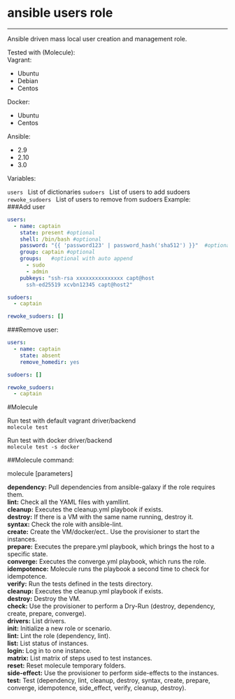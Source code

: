 # ansible users role
______________________

Ansible driven mass local user creation and management role.

Tested with (Molecule):  
Vagrant:  
- Ubuntu
- Debian
- Centos

Docker:  
- Ubuntu
- Centos

Ansible:
- 2.9
- 2.10
- 3.0


Variables:

`users ` List of dictionaries
`sudoers ` List of users to add sudoers
`rewoke_sudoers ` List of users to remove from sudoers
Example:  
###Add user
```yaml
users:  
  - name: captain
    state: present #optional
    shell: /bin/bash #optional 
    password: "{{ 'password123' | password_hash('sha512') }}"  #optional
    group: captain #optional
    groups:   #optional with auto append
      - sudo
      - admin
    pubkeys: "ssh-rsa xxxxxxxxxxxxxxx capt@host
      ssh-ed25519 xcvbn12345 capt@host2"

sudoers:
  - captain

rewoke_sudoers: []

```
###Remove user:
```yaml
users:  
  - name: captain
    state: absent
    remove_homedir: yes

sudoers: []

rewoke_sudoers: 
  - captain

```

#Molecule 

Run test with default vagrant driver/backend  
`molecule test`

Run test with docker driver/backend  
`molecule test -s docker`  

##Molecule command:  

molecule <command> [parameters]

__dependency:__ Pull dependencies from ansible-galaxy if the role requires them.  
__lint:__ Check all the YAML files with yamllint.  
__cleanup:__ Executes the cleanup.yml playbook if exists.  
__destroy:__ If there is a VM with the same name running, destroy it.  
__syntax:__ Check the role with ansible-lint.  
__create:__ Create the VM/docker/ect.. Use the provisioner to start the instances.   
__prepare:__ Executes the prepare.yml playbook, which brings the host to a specific state.  
__converge:__ Executes the converge.yml playbook, which runs the role.  
__idempotence:__ Molecule runs the playbook a second time to check for idempotence.  
__verify:__ Run the tests defined in the tests directory.  
__cleanup:__ Executes the cleanup.yml playbook if exists.  
__destroy:__ Destroy the VM.  
__check:__       Use the provisioner to perform a Dry-Run (destroy, dependency, create, prepare, converge).  
__drivers:__      List drivers.  
__init:__         Initialize a new role or scenario.  
__lint:__         Lint the role (dependency, lint).  
__list:__         List status of instances.  
__login:__        Log in to one instance.  
__matrix:__       List matrix of steps used to test instances.  
__reset:__        Reset molecule temporary folders.  
__side-effect:__  Use the provisioner to perform side-effects to the instances.  
__test:__         Test (dependency, lint, cleanup, destroy, syntax, create, prepare, converge, idempotence, side_effect, verify, cleanup, destroy).  




